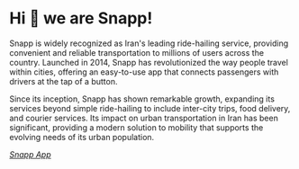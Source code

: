 # Hi :wave: we are Snapp!

Snapp is widely recognized as Iran's leading ride-hailing service, providing convenient and reliable transportation to millions of users across the country.
Launched in 2014, Snapp has revolutionized the way people travel within cities, offering an easy-to-use app that connects passengers with drivers at the tap of a button.

Since its inception, Snapp has shown remarkable growth, expanding its services beyond simple ride-hailing to include inter-city trips,
food delivery, and courier services. Its impact on urban transportation in Iran has been significant,
providing a modern solution to mobility that supports the evolving needs of its urban population.

*[Snapp App](https://app.snapp.taxi/)*
